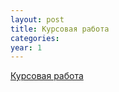 ```yaml
---
layout: post
title: Курсовая работа
categories: 
year: 1
---
```



[Курсовая работа](https://disk.yandex.ru/d/iiWGJLnMcLRIKA)
